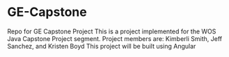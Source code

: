 # GE-Capstone
Repo for GE Capstone Project
This is a project implemented for the WOS Java Capstone Project segment.
Project members are: Kimberli Smith, Jeff Sanchez, and Kristen Boyd
This project will be built using Angular
